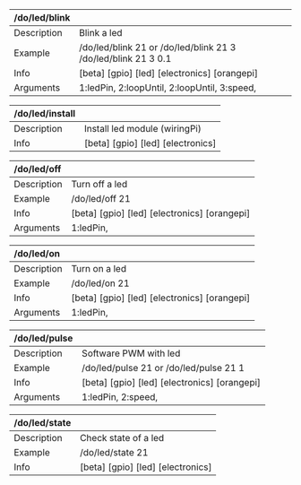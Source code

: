 | /do/led/blink   |                                                               |
|:----------------|:--------------------------------------------------------------|
| Description     | Blink a led                                                   |
| Example         | /do/led/blink 21 or /do/led/blink 21 3 /do/led/blink 21 3 0.1 |
| Info            | [beta] [gpio] [led] [electronics] [orangepi]                  |
| Arguments       | 1:ledPin, 2:loopUntil, 2:loopUntil, 3:speed,                  |

| /do/led/install   |                                   |
|:------------------|:----------------------------------|
| Description       | Install led module (wiringPi)     |
| Info              | [beta] [gpio] [led] [electronics] |

| /do/led/off   |                                              |
|:--------------|:---------------------------------------------|
| Description   | Turn off a led                               |
| Example       | /do/led/off 21                               |
| Info          | [beta] [gpio] [led] [electronics] [orangepi] |
| Arguments     | 1:ledPin,                                    |

| /do/led/on   |                                              |
|:-------------|:---------------------------------------------|
| Description  | Turn on a led                                |
| Example      | /do/led/on 21                                |
| Info         | [beta] [gpio] [led] [electronics] [orangepi] |
| Arguments    | 1:ledPin,                                    |

| /do/led/pulse   |                                              |
|:----------------|:---------------------------------------------|
| Description     | Software PWM with led                        |
| Example         | /do/led/pulse 21 or /do/led/pulse 21 1       |
| Info            | [beta] [gpio] [led] [electronics] [orangepi] |
| Arguments       | 1:ledPin, 2:speed,                           |

| /do/led/state   |                                   |
|:----------------|:----------------------------------|
| Description     | Check state of a led              |
| Example         | /do/led/state 21                  |
| Info            | [beta] [gpio] [led] [electronics] |

